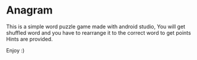 # Anagram

This is a simple word puzzle game made with android studio,
You will get shuffled word and you have to rearrange it to the correct word to get points
Hints are provided.

Enjoy :)
